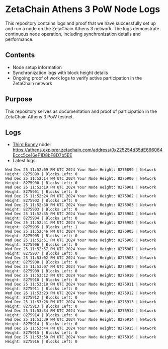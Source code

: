 # ZetaChain Athens 3 PoW Node Logs
This repository contains logs and proof that we have successfully set up and run a node on the ZetaChain Athens 3 network. The logs demonstrate continuous node operation, including synchronization details and performance.

## Contents
- Node setup information
- Synchronization logs with block height details
- Ongoing proof of work logs to verify active participation in the ZetaChain network

## Purpose
This repository serves as documentation and proof of participation in the ZetaChain Athens 3 PoW testnet.

## Logs

- [Third Bunny](https://thirdbunny.xyz/) node: https://athens.explorer.zetachain.com/address/0x225254d35dE666064Eccc5ce16eF1D8bF8D7b5EE
- Latest logs:
```
Wed Dec 25 11:52:09 PM UTC 2024 Your Node Height: 8275899 | Network Height: 8275899 | Blocks Left: 0
Wed Dec 25 11:52:14 PM UTC 2024 Your Node Height: 8275900 | Network Height: 8275900 | Blocks Left: 0
Wed Dec 25 11:52:19 PM UTC 2024 Your Node Height: 8275901 | Network Height: 8275901 | Blocks Left: 0
Wed Dec 25 11:52:24 PM UTC 2024 Your Node Height: 8275902 | Network Height: 8275902 | Blocks Left: 0
Wed Dec 25 11:52:30 PM UTC 2024 Your Node Height: 8275903 | Network Height: 8275903 | Blocks Left: 0
Wed Dec 25 11:52:35 PM UTC 2024 Your Node Height: 8275904 | Network Height: 8275904 | Blocks Left: 0
Wed Dec 25 11:52:41 PM UTC 2024 Your Node Height: 8275904 | Network Height: 8275905 | Blocks Left: 1
Wed Dec 25 11:52:46 PM UTC 2024 Your Node Height: 8275905 | Network Height: 8275905 | Blocks Left: 0
Wed Dec 25 11:52:51 PM UTC 2024 Your Node Height: 8275906 | Network Height: 8275906 | Blocks Left: 0
Wed Dec 25 11:52:57 PM UTC 2024 Your Node Height: 8275907 | Network Height: 8275907 | Blocks Left: 0
Wed Dec 25 11:53:02 PM UTC 2024 Your Node Height: 8275908 | Network Height: 8275908 | Blocks Left: 0
Wed Dec 25 11:53:07 PM UTC 2024 Your Node Height: 8275909 | Network Height: 8275909 | Blocks Left: 0
Wed Dec 25 11:53:12 PM UTC 2024 Your Node Height: 8275910 | Network Height: 8275910 | Blocks Left: 0
Wed Dec 25 11:53:18 PM UTC 2024 Your Node Height: 8275911 | Network Height: 8275911 | Blocks Left: 0
Wed Dec 25 11:53:23 PM UTC 2024 Your Node Height: 8275912 | Network Height: 8275912 | Blocks Left: 0
Wed Dec 25 11:53:28 PM UTC 2024 Your Node Height: 8275913 | Network Height: 8275913 | Blocks Left: 0
Wed Dec 25 11:53:34 PM UTC 2024 Your Node Height: 8275914 | Network Height: 8275914 | Blocks Left: 0
Wed Dec 25 11:53:39 PM UTC 2024 Your Node Height: 8275914 | Network Height: 8275914 | Blocks Left: 0
Wed Dec 25 11:53:44 PM UTC 2024 Your Node Height: 8275915 | Network Height: 8275915 | Blocks Left: 0
Wed Dec 25 11:53:50 PM UTC 2024 Your Node Height: 8275916 | Network Height: 8275916 | Blocks Left: 0
```
